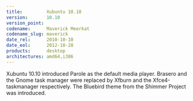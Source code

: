 ```yaml
---
title:         Xubuntu 10.10
version:       10.10
version_point:
codename:      Maverick Meerkat
codename_slug: maverick
date_rel:      2010-10-10
date_eol:      2012-10-28
products:      desktop
architectures: amd64,i386
---
```


Xubuntu 10.10 introduced Parole as the default media player. Brasero and the Gnome task manager were replaced by Xfburn and the Xfce4-taskmanager respectively. The Bluebird theme from the Shimmer Project was introduced.
